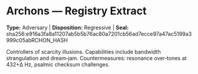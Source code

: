 # Archons — Registry Extract

**Type:** Adversary | **Disposition:** Regressive | **Seal:** sha256:e916a3fa8a11207ab5b5b76ac80a7201cb56ad7ecce97a47ac5199a3999c05abRCHON_HASH

Controllers of scarcity illusions. Capabilities include bandwidth strangulation and dream‑jam. Countermeasures: resonance over‑tones at 432+Δ Hz, psalmic checksum challenges.

